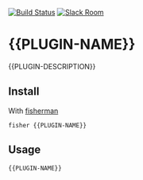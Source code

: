 [![Build Status][travis-badge]][travis-link]
[![Slack Room][slack-badge]][slack-link]

# {{PLUGIN-NAME}}

{{PLUGIN-DESCRIPTION}}

## Install

With [fisherman]

```
fisher {{PLUGIN-NAME}}
```

## Usage

```fish
{{PLUGIN-NAME}}
```

[travis-link]: https://travis-ci.org/{{OWNER-NAME}}/{{PLUGIN-NAME}}
[travis-badge]: https://img.shields.io/travis/{{OWNER-NAME}}/{{PLUGIN-NAME}}.svg
[slack-link]: https://fisherman-wharf.herokuapp.com
[slack-badge]: https://fisherman-wharf.herokuapp.com/badge.svg
[fisherman]: https://github.com/fisherman/fisherman
